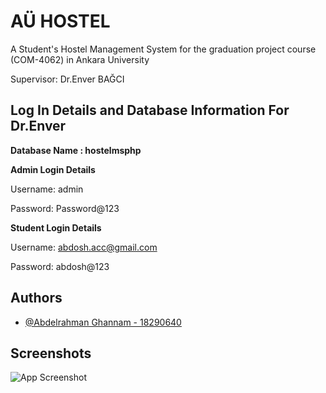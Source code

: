 
# AÜ HOSTEL 


A Student's Hostel Management System for the graduation project course (COM-4062) in Ankara University

Supervisor: Dr.Enver BAĞCI


## Log In Details and Database Information For Dr.Enver



**Database Name : hostelmsphp**

**Admin Login Details**

Username: admin

Password: Password@123

**Student Login Details**

Username: abdosh.acc@gmail.com

Password: abdosh@123

## Authors

- [@Abdelrahman Ghannam - 18290640](http://comp.eng.ankara.edu.tr/)


## Screenshots

![App Screenshot](https://i.imgur.com/LiHqxKA.png)
